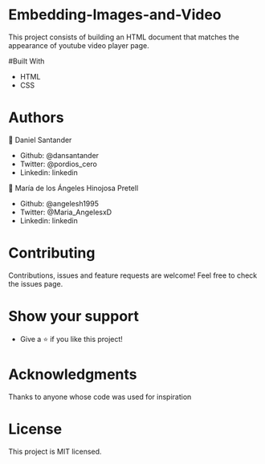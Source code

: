 # Embedding-Images-and-Video

This project consists of building an HTML document that matches the appearance of youtube video player page.

#Built With
- HTML
- CSS


# Authors
👤 Daniel Santander

- Github: @dansantander
- Twitter: @pordios_cero
- Linkedin: linkedin


👤 María de los Ángeles Hinojosa Pretell

- Github: @angelesh1995
- Twitter: @Maria_AngelesxD
- Linkedin: linkedin

# Contributing
Contributions, issues and feature requests are welcome!
Feel free to check the issues page.

# Show your support
- Give a ⭐️ if you like this project!


# Acknowledgments
Thanks to anyone whose code was used for inspiration


# License
This project is MIT licensed.

